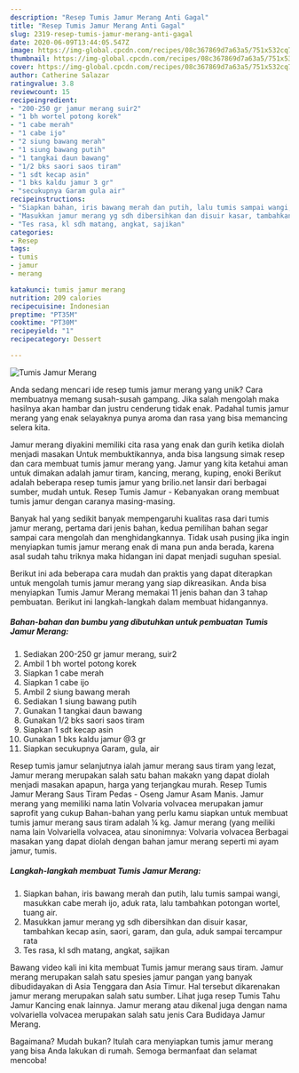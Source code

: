```yaml
---
description: "Resep Tumis Jamur Merang Anti Gagal"
title: "Resep Tumis Jamur Merang Anti Gagal"
slug: 2319-resep-tumis-jamur-merang-anti-gagal
date: 2020-06-09T13:44:05.547Z
image: https://img-global.cpcdn.com/recipes/08c367869d7a63a5/751x532cq70/tumis-jamur-merang-foto-resep-utama.jpg
thumbnail: https://img-global.cpcdn.com/recipes/08c367869d7a63a5/751x532cq70/tumis-jamur-merang-foto-resep-utama.jpg
cover: https://img-global.cpcdn.com/recipes/08c367869d7a63a5/751x532cq70/tumis-jamur-merang-foto-resep-utama.jpg
author: Catherine Salazar
ratingvalue: 3.8
reviewcount: 15
recipeingredient:
- "200-250 gr jamur merang suir2"
- "1 bh wortel potong korek"
- "1 cabe merah"
- "1 cabe ijo"
- "2 siung bawang merah"
- "1 siung bawang putih"
- "1 tangkai daun bawang"
- "1/2 bks saori saos tiram"
- "1 sdt kecap asin"
- "1 bks kaldu jamur 3 gr"
- "secukupnya Garam gula air"
recipeinstructions:
- "Siapkan bahan, iris bawang merah dan putih, lalu tumis sampai wangi, masukkan cabe merah ijo, aduk rata, lalu tambahkan potongan wortel, tuang air."
- "Masukkan jamur merang yg sdh dibersihkan dan disuir kasar, tambahkan kecap asin, saori, garam, dan gula, aduk sampai tercampur rata"
- "Tes rasa, kl sdh matang, angkat, sajikan"
categories:
- Resep
tags:
- tumis
- jamur
- merang

katakunci: tumis jamur merang 
nutrition: 209 calories
recipecuisine: Indonesian
preptime: "PT35M"
cooktime: "PT30M"
recipeyield: "1"
recipecategory: Dessert

---
```



![Tumis Jamur Merang](https://img-global.cpcdn.com/recipes/08c367869d7a63a5/751x532cq70/tumis-jamur-merang-foto-resep-utama.jpg)

Anda sedang mencari ide resep tumis jamur merang yang unik? Cara membuatnya memang susah-susah gampang. Jika salah mengolah maka hasilnya akan hambar dan justru cenderung tidak enak. Padahal tumis jamur merang yang enak selayaknya punya aroma dan rasa yang bisa memancing selera kita.

Jamur merang diyakini memiliki cita rasa yang enak dan gurih ketika diolah menjadi masakan Untuk membuktikannya, anda bisa langsung simak resep dan cara membuat tumis jamur merang yang. Jamur yang kita ketahui aman untuk dimakan adalah jamur tiram, kancing, merang, kuping, enoki Berikut adalah beberapa resep tumis jamur yang brilio.net lansir dari berbagai sumber, mudah untuk. Resep Tumis Jamur - Kebanyakan orang membuat tumis jamur dengan caranya masing-masing.

Banyak hal yang sedikit banyak mempengaruhi kualitas rasa dari tumis jamur merang, pertama dari jenis bahan, kedua pemilihan bahan segar sampai cara mengolah dan menghidangkannya. Tidak usah pusing jika ingin menyiapkan tumis jamur merang enak di mana pun anda berada, karena asal sudah tahu triknya maka hidangan ini dapat menjadi suguhan spesial.


Berikut ini ada beberapa cara mudah dan praktis yang dapat diterapkan untuk mengolah tumis jamur merang yang siap dikreasikan. Anda bisa menyiapkan Tumis Jamur Merang memakai 11 jenis bahan dan 3 tahap pembuatan. Berikut ini langkah-langkah dalam membuat hidangannya.

<!--inarticleads1-->

##### Bahan-bahan dan bumbu yang dibutuhkan untuk pembuatan Tumis Jamur Merang:

1. Sediakan 200-250 gr jamur merang, suir2
1. Ambil 1 bh wortel potong korek
1. Siapkan 1 cabe merah
1. Siapkan 1 cabe ijo
1. Ambil 2 siung bawang merah
1. Sediakan 1 siung bawang putih
1. Gunakan 1 tangkai daun bawang
1. Gunakan 1/2 bks saori saos tiram
1. Siapkan 1 sdt kecap asin
1. Gunakan 1 bks kaldu jamur @3 gr
1. Siapkan secukupnya Garam, gula, air


Resep tumis jamur selanjutnya ialah jamur merang saus tiram yang lezat, Jamur merang merupakan salah satu bahan makakn yang dapat diolah menjadi masakan apapun, harga yang terjangkau murah. Resep Tumis Jamur Merang Saus Tiram Pedas - Oseng Jamur Asam Manis. Jamur merang yang memiliki nama latin Volvaria volvacea merupakan jamur saprofit yang cukup Bahan-bahan yang perlu kamu siapkan untuk membuat tumis jamur merang saus tiram adalah ¼ kg. Jamur merang (yang meiliki nama lain Volvariella volvacea, atau sinonimnya: Volvaria volvacea Berbagai masakan yang dapat diolah dengan bahan jamur merang seperti mi ayam jamur, tumis. 

<!--inarticleads2-->

##### Langkah-langkah membuat Tumis Jamur Merang:

1. Siapkan bahan, iris bawang merah dan putih, lalu tumis sampai wangi, masukkan cabe merah ijo, aduk rata, lalu tambahkan potongan wortel, tuang air.
1. Masukkan jamur merang yg sdh dibersihkan dan disuir kasar, tambahkan kecap asin, saori, garam, dan gula, aduk sampai tercampur rata
1. Tes rasa, kl sdh matang, angkat, sajikan


Bawang video kali ini kita membuat Tumis jamur merang saus tiram. Jamur merang merupakan salah satu spesies jamur pangan yang banyak dibudidayakan di Asia Tenggara dan Asia Timur. Hal tersebut dikarenakan jamur merang merupakan salah satu sumber. Lihat juga resep Tumis Tahu Jamur Kancing enak lainnya. Jamur merang atau dikenal juga dengan nama volvariella volvacea merupakan salah satu jenis Cara Budidaya Jamur Merang. 

Bagaimana? Mudah bukan? Itulah cara menyiapkan tumis jamur merang yang bisa Anda lakukan di rumah. Semoga bermanfaat dan selamat mencoba!
